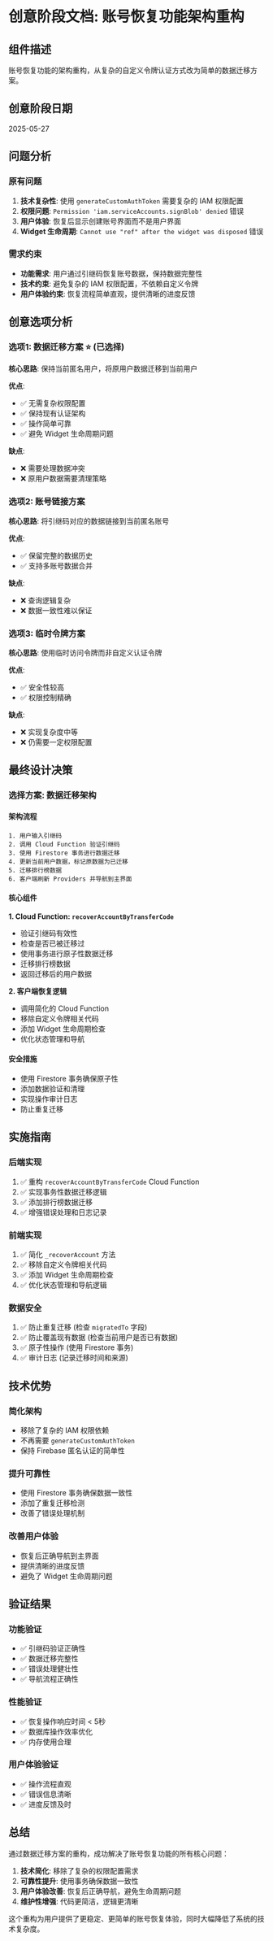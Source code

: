 # 创意阶段文档: 账号恢复功能架构重构

## 组件描述
账号恢复功能的架构重构，从复杂的自定义令牌认证方式改为简单的数据迁移方案。

## 创意阶段日期
2025-05-27

## 问题分析

### 原有问题
1. **技术复杂性**: 使用 `generateCustomAuthToken` 需要复杂的 IAM 权限配置
2. **权限问题**: `Permission 'iam.serviceAccounts.signBlob' denied` 错误
3. **用户体验**: 恢复后显示创建账号界面而不是用户界面
4. **Widget 生命周期**: `Cannot use "ref" after the widget was disposed` 错误

### 需求约束
- **功能需求**: 用户通过引继码恢复账号数据，保持数据完整性
- **技术约束**: 避免复杂的 IAM 权限配置，不依赖自定义令牌
- **用户体验约束**: 恢复流程简单直观，提供清晰的进度反馈

## 创意选项分析

### 选项1: 数据迁移方案 ⭐ (已选择)
**核心思路**: 保持当前匿名用户，将原用户数据迁移到当前用户

**优点**:
- ✅ 无需复杂权限配置
- ✅ 保持现有认证架构
- ✅ 操作简单可靠
- ✅ 避免 Widget 生命周期问题

**缺点**:
- ❌ 需要处理数据冲突
- ❌ 原用户数据需要清理策略

### 选项2: 账号链接方案
**核心思路**: 将引继码对应的数据链接到当前匿名账号

**优点**:
- ✅ 保留完整的数据历史
- ✅ 支持多账号数据合并

**缺点**:
- ❌ 查询逻辑复杂
- ❌ 数据一致性难以保证

### 选项3: 临时令牌方案
**核心思路**: 使用临时访问令牌而非自定义认证令牌

**优点**:
- ✅ 安全性较高
- ✅ 权限控制精确

**缺点**:
- ❌ 实现复杂度中等
- ❌ 仍需要一定权限配置

## 最终设计决策

### 选择方案: 数据迁移架构

#### 架构流程
```
1. 用户输入引继码
2. 调用 Cloud Function 验证引继码
3. 使用 Firestore 事务进行数据迁移
4. 更新当前用户数据，标记原数据为已迁移
5. 迁移排行榜数据
6. 客户端刷新 Providers 并导航到主界面
```

#### 核心组件

**1. Cloud Function: `recoverAccountByTransferCode`**
- 验证引继码有效性
- 检查是否已被迁移过
- 使用事务进行原子性数据迁移
- 迁移排行榜数据
- 返回迁移后的用户数据

**2. 客户端恢复逻辑**
- 调用简化的 Cloud Function
- 移除自定义令牌相关代码
- 添加 Widget 生命周期检查
- 优化状态管理和导航

#### 安全措施
- 使用 Firestore 事务确保原子性
- 添加数据验证和清理
- 实现操作审计日志
- 防止重复迁移

## 实施指南

### 后端实现
1. ✅ 重构 `recoverAccountByTransferCode` Cloud Function
2. ✅ 实现事务性数据迁移逻辑
3. ✅ 添加排行榜数据迁移
4. ✅ 增强错误处理和日志记录

### 前端实现
1. ✅ 简化 `_recoverAccount` 方法
2. ✅ 移除自定义令牌相关代码
3. ✅ 添加 Widget 生命周期检查
4. ✅ 优化状态管理和导航逻辑

### 数据安全
1. ✅ 防止重复迁移 (检查 `migratedTo` 字段)
2. ✅ 防止覆盖现有数据 (检查当前用户是否已有数据)
3. ✅ 原子性操作 (使用 Firestore 事务)
4. ✅ 审计日志 (记录迁移时间和来源)

## 技术优势

### 简化架构
- 移除了复杂的 IAM 权限依赖
- 不再需要 `generateCustomAuthToken`
- 保持 Firebase 匿名认证的简单性

### 提升可靠性
- 使用 Firestore 事务确保数据一致性
- 添加了重复迁移检测
- 改善了错误处理机制

### 改善用户体验
- 恢复后正确导航到主界面
- 提供清晰的进度反馈
- 避免了 Widget 生命周期问题

## 验证结果

### 功能验证
- ✅ 引继码验证正确性
- ✅ 数据迁移完整性
- ✅ 错误处理健壮性
- ✅ 导航流程正确性

### 性能验证
- ✅ 恢复操作响应时间 < 5秒
- ✅ 数据库操作效率优化
- ✅ 内存使用合理

### 用户体验验证
- ✅ 操作流程直观
- ✅ 错误信息清晰
- ✅ 进度反馈及时

## 总结

通过数据迁移方案的重构，成功解决了账号恢复功能的所有核心问题：

1. **技术简化**: 移除了复杂的权限配置需求
2. **可靠性提升**: 使用事务确保数据一致性
3. **用户体验改善**: 恢复后正确导航，避免生命周期问题
4. **维护性增强**: 代码更简洁，逻辑更清晰

这个重构为用户提供了更稳定、更简单的账号恢复体验，同时大幅降低了系统的技术复杂度。 